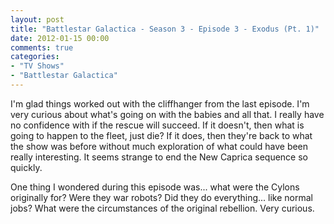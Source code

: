 ```yaml
---
layout: post
title: "Battlestar Galactica - Season 3 - Episode 3 - Exodus (Pt. 1)"
date: 2012-01-15 00:00
comments: true
categories:
- "TV Shows"
- "Battlestar Galactica"
---
```


I'm glad things worked out with the cliffhanger from the last
episode. I'm very curious about what's going on with the babies
and all that. I really have no confidence with if the rescue will
succeed. If it doesn't, then what is going to happen to the
fleet, just die? If it does, then they're back to what the show
was before without much exploration of what could have been
really interesting. It seems strange to end the New Caprica
sequence so quickly.

One thing I wondered during this episode was... what were the
Cylons originally for? Were they war robots? Did they do
everything... like normal jobs? What were the circumstances of
the original rebellion. Very curious.
